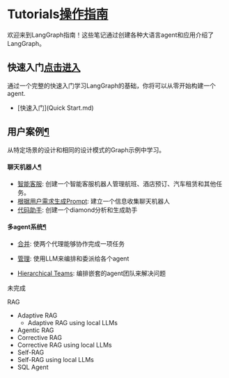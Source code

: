 # Tutorials[操作指南](https://langchain-ai.github.io/langgraph/tutorials/#tutorials)

欢迎来到LangGraph指南！这些笔记通过创建各种大语言agent和应用介绍了LangGraph。

## 快速入门[点击进入](https://langchain-ai.github.io/langgraph/tutorials/#quick-start)

通过一个完整的快速入门学习LangGraph的基础，你将可以从零开始构建一个agent.

- [快速入门](Quick Start.md)

## 用户案例[¶](https://langchain-ai.github.io/langgraph/tutorials/#use-cases)

从特定场景的设计和相同的设计模式的Graph示例中学习。

#### 聊天机器人[¶](https://langchain-ai.github.io/langgraph/tutorials/#chatbots)

- [智能客服](https://langchain-ai.github.io/langgraph/tutorials/customer-support/customer-support/): 创建一个智能客服机器人管理航班、酒店预订、汽车租赁和其他任务。
- [根据用户需求生成Prompt](https://langchain-ai.github.io/langgraph/tutorials/chatbots/information-gather-prompting/): 建立一个信息收集聊天机器人
- [代码助手](https://langchain-ai.github.io/langgraph/tutorials/code_assistant/langgraph_code_assistant/): 创建一个diamond分析和生成助手

#### 多agent系统[¶](https://langchain-ai.github.io/langgraph/tutorials/#multi-agent-systems)

- [合并](https://langchain-ai.github.io/langgraph/tutorials/multi_agent/multi-agent-collaboration/): 使两个代理能够协作完成一项任务

- [管理](https://langchain-ai.github.io/langgraph/tutorials/multi_agent/agent_supervisor/): 使用LLM来编排和委派给各个agent

- [Hierarchical Teams](https://langchain-ai.github.io/langgraph/tutorials/multi_agent/hierarchical_agent_teams/): 编排嵌套的agent团队来解决问题

  

未完成

RAG

  - Adaptive RAG
  	- Adaptive RAG using local LLMs
  -  Agentic RAG
  -  Corrective RAG
  -  Corrective RAG using local LLMs
  -  Self-RAG
  -  Self-RAG using local LLMs
  -  SQL Agent